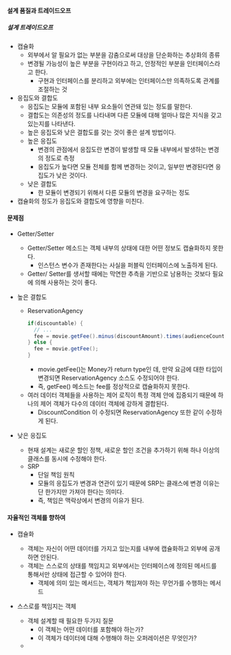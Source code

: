 #### 설계 품질과 트레이드오프

##### 설계 트레이드오프

- 캡슐화
  - 외부에서 알 필요가 없는 부분을 감춤으로써 대상을 단순화하는 추상화의 종류
  - 변경될 가능성이 높은 부분을 구현이라고 하고, 안정적인 부분을 인터페이스라고 한다.
    - 구현과 인터페이스를 분리하고 외부에는 인터페이스만 의족하도록 관계를 조절하는 것
- 응집도와 결합도
  - 응집도는 모듈에 포함된 내부 요소들이 연관돼 있는 정도를 말한다.
  - 결합도는 의존성의 정도를 나타내며 다른 모듈에 대해 얼마나 많은 지식을 갖고 있는지를 나타낸다.
  - 높은 응집도와 낮은 결합도를 갖는 것이 좋은 설계 방법이다.
  - 높은 응집도
    - 변경의 관점에서 응집도란 변경이 발생할 때 모듈 내부에서 발생하는 변경의 정도로 측정
    - 응집도가 높다면 모듈 전체를 함께 변경하는 것이고, 일부만 변경된다면 응집도가 낮은 것이다.
  - 낮은 결합도
    - 한 모듈이 변경되기 위해서 다른 모듈의 변경을 요구하는 정도
- 캡슐화의 정도가 응집도와 결합도에 영향을 미친다.

#### 문제점

- Getter/Setter
  - Getter/Setter 메소드는 객체 내부의 상태에 대한 어떤 정보도 캡슐화하지 못한다.
    - 인스턴스 변수가 존재한다는 사실을 퍼블릭 인터페이스에 노출하게 된다.
  - Getter/ Setter를 생서할 때에는 막연한 추측을 기반으로 남용하는 것보다 필요에 의해 사용하는 것이 좋다.

- 높은 결합도
  - ReservationAgency
    ```java
    if(discountable) {
      // ...
      fee = movie.getFee().minus(discountAmount).times(audienceCount);
    } else {
      fee = movie.getFee();
    }
    ```
    - movie.getFee()는 Money가 return type인 데, 만약 요금에 대한 타입이 변경되면 ReservationAgency 소스도 수정되어야 한다.
    - 즉, getFee() 메소드는 fee를 정상적으로 캡슐화하지 못한다.
  - 여러 데이터 객체들을 사용하는 제어 로직이 특정 객체 안에 집중되기 때문에 하나의 제어 객체가 다수의 데이터 객체에 강하게 결합된다.
    - DiscountCondition 이 수정되면 ReservationAgency 또한 같이 수정하게 된다.

- 낮은 응집도
  - 현재 설계는 새로운 할인 정책, 새로운 할인 조건을 추가하기 위해 하나 이상의 클래스를 동시에 수정해야 한다.
  - SRP
    - 단일 책임 원칙
    - 모듈의 응집도가 변경과 연관이 있기 때문에 SRP는 클래스에 변경 이유는 단 한가지만 가져야 한다는 의미다.
    - 즉, 책임은 맥락상에서 변경의 이유가 된다.

#### 자율적인 객체를 향하여

- 캡슐화
  - 객체는 자신이 어떤 데이터를 가지고 있는지를 내부에 캡슐화하고 외부에 공개하면 안된다.
  - 객체는 스스로의 상태를 책임지고 외부에서는 인터페이스에 정의된 메서드를 통해서만 상태에 접근할 수 있어야 한다.
    - 객체에 의미 있는 메서드는, 객체가 책임져야 하는 무언가를 수행하는 메서드

- 스스로를 책임지는 객체
  - 객체 설계할 때 필요한 두가지 질문
    - 이 객체는 어떤 데이터를 포함해야 하는가?
    - 이 객체가 데이터에 대해 수행해야 하는 오퍼레이션은 무엇인가?
  - 